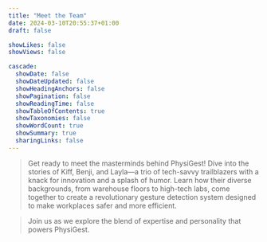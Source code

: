 ```yaml
---
title: "Meet the Team"
date: 2024-03-10T20:55:37+01:00
draft: false

showLikes: false
showViews: false

cascade:
  showDate: false
  showDateUpdated: false
  showHeadingAnchors: false
  showPagination: false
  showReadingTime: false
  showTableOfContents: true
  showTaxonomies: false
  showWordCount: true
  showSummary: true
  sharingLinks: false
---
```


<span style="color:CornflowerBlue; font-weight: bold;"></span>

> Get ready to meet the masterminds behind PhysiGest! Dive into the stories of Kiff, Benji, and Layla—a trio of tech-savvy trailblazers with a knack for innovation and a splash of humor. Learn how their diverse backgrounds, from warehouse floors to high-tech labs, come together to create a revolutionary gesture detection system designed to make workplaces safer and more efficient.

> Join us as we explore the blend of expertise and personality that powers PhysiGest.

<!-- {{< alert icon="discourse" cardColor="#22a6b3" iconColor="#ffbe76" textColor="#FDF4F5" >}}
**MLOps streamlines the lifecycle of machine learning models from development to deployment and monitoring.**
{{< /alert >}} -->
